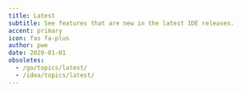 ```yaml
---
title: Latest
subtitle: See features that are new in the latest IDE releases.
accent: primary
icon: fas fa-plus
author: pwe
date: 2020-01-01
obsoletes:
  - /go/topics/latest/
  - /idea/topics/latest/
---
```

